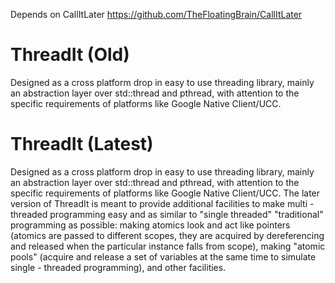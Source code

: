 Depends on CallItLater https://github.com/TheFloatingBrain/CallItLater

# ThreadIt (Old)
Designed as a cross platform drop in easy to use threading library, mainly an abstraction layer over std::thread and pthread, with attention to the specific requirements  of platforms like Google Native Client/UCC.

# ThreadIt (Latest)
Designed as a cross platform drop in easy to use threading library, mainly an abstraction layer over std::thread and pthread, with attention to the specific requirements of platforms like Google Native Client/UCC. The later version of ThreadIt is meant to provide additional facilities to make multi - threaded programming easy and as similar to "single threaded" "traditional" programming as possible: making atomics look and act like pointers (atomics are passed to different scopes, they are acquired by dereferencing and released when the particular instance falls from scope), making "atomic pools" (acquire and release a set of variables at the same time to simulate single - threaded programming), and other facilities.
